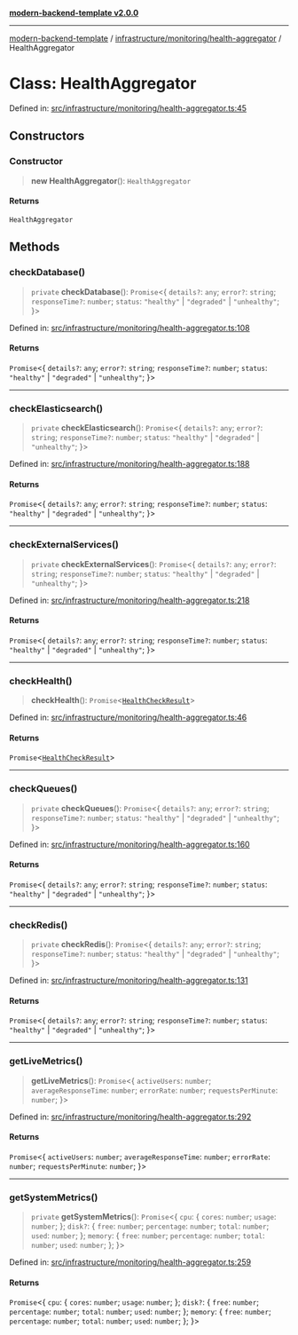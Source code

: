 [**modern-backend-template v2.0.0**](../../../../README.md)

***

[modern-backend-template](../../../../modules.md) / [infrastructure/monitoring/health-aggregator](../README.md) / HealthAggregator

# Class: HealthAggregator

Defined in: [src/infrastructure/monitoring/health-aggregator.ts:45](https://github.com/maemreyo/saas-4cus-nodejs/blob/1a77de11cd6eaefe66c31c7f5de281673fc25ce5/src/infrastructure/monitoring/health-aggregator.ts#L45)

## Constructors

### Constructor

> **new HealthAggregator**(): `HealthAggregator`

#### Returns

`HealthAggregator`

## Methods

### checkDatabase()

> `private` **checkDatabase**(): `Promise`\<\{ `details?`: `any`; `error?`: `string`; `responseTime?`: `number`; `status`: `"healthy"` \| `"degraded"` \| `"unhealthy"`; \}\>

Defined in: [src/infrastructure/monitoring/health-aggregator.ts:108](https://github.com/maemreyo/saas-4cus-nodejs/blob/1a77de11cd6eaefe66c31c7f5de281673fc25ce5/src/infrastructure/monitoring/health-aggregator.ts#L108)

#### Returns

`Promise`\<\{ `details?`: `any`; `error?`: `string`; `responseTime?`: `number`; `status`: `"healthy"` \| `"degraded"` \| `"unhealthy"`; \}\>

***

### checkElasticsearch()

> `private` **checkElasticsearch**(): `Promise`\<\{ `details?`: `any`; `error?`: `string`; `responseTime?`: `number`; `status`: `"healthy"` \| `"degraded"` \| `"unhealthy"`; \}\>

Defined in: [src/infrastructure/monitoring/health-aggregator.ts:188](https://github.com/maemreyo/saas-4cus-nodejs/blob/1a77de11cd6eaefe66c31c7f5de281673fc25ce5/src/infrastructure/monitoring/health-aggregator.ts#L188)

#### Returns

`Promise`\<\{ `details?`: `any`; `error?`: `string`; `responseTime?`: `number`; `status`: `"healthy"` \| `"degraded"` \| `"unhealthy"`; \}\>

***

### checkExternalServices()

> `private` **checkExternalServices**(): `Promise`\<\{ `details?`: `any`; `error?`: `string`; `responseTime?`: `number`; `status`: `"healthy"` \| `"degraded"` \| `"unhealthy"`; \}\>

Defined in: [src/infrastructure/monitoring/health-aggregator.ts:218](https://github.com/maemreyo/saas-4cus-nodejs/blob/1a77de11cd6eaefe66c31c7f5de281673fc25ce5/src/infrastructure/monitoring/health-aggregator.ts#L218)

#### Returns

`Promise`\<\{ `details?`: `any`; `error?`: `string`; `responseTime?`: `number`; `status`: `"healthy"` \| `"degraded"` \| `"unhealthy"`; \}\>

***

### checkHealth()

> **checkHealth**(): `Promise`\<[`HealthCheckResult`](../interfaces/HealthCheckResult.md)\>

Defined in: [src/infrastructure/monitoring/health-aggregator.ts:46](https://github.com/maemreyo/saas-4cus-nodejs/blob/1a77de11cd6eaefe66c31c7f5de281673fc25ce5/src/infrastructure/monitoring/health-aggregator.ts#L46)

#### Returns

`Promise`\<[`HealthCheckResult`](../interfaces/HealthCheckResult.md)\>

***

### checkQueues()

> `private` **checkQueues**(): `Promise`\<\{ `details?`: `any`; `error?`: `string`; `responseTime?`: `number`; `status`: `"healthy"` \| `"degraded"` \| `"unhealthy"`; \}\>

Defined in: [src/infrastructure/monitoring/health-aggregator.ts:160](https://github.com/maemreyo/saas-4cus-nodejs/blob/1a77de11cd6eaefe66c31c7f5de281673fc25ce5/src/infrastructure/monitoring/health-aggregator.ts#L160)

#### Returns

`Promise`\<\{ `details?`: `any`; `error?`: `string`; `responseTime?`: `number`; `status`: `"healthy"` \| `"degraded"` \| `"unhealthy"`; \}\>

***

### checkRedis()

> `private` **checkRedis**(): `Promise`\<\{ `details?`: `any`; `error?`: `string`; `responseTime?`: `number`; `status`: `"healthy"` \| `"degraded"` \| `"unhealthy"`; \}\>

Defined in: [src/infrastructure/monitoring/health-aggregator.ts:131](https://github.com/maemreyo/saas-4cus-nodejs/blob/1a77de11cd6eaefe66c31c7f5de281673fc25ce5/src/infrastructure/monitoring/health-aggregator.ts#L131)

#### Returns

`Promise`\<\{ `details?`: `any`; `error?`: `string`; `responseTime?`: `number`; `status`: `"healthy"` \| `"degraded"` \| `"unhealthy"`; \}\>

***

### getLiveMetrics()

> **getLiveMetrics**(): `Promise`\<\{ `activeUsers`: `number`; `averageResponseTime`: `number`; `errorRate`: `number`; `requestsPerMinute`: `number`; \}\>

Defined in: [src/infrastructure/monitoring/health-aggregator.ts:292](https://github.com/maemreyo/saas-4cus-nodejs/blob/1a77de11cd6eaefe66c31c7f5de281673fc25ce5/src/infrastructure/monitoring/health-aggregator.ts#L292)

#### Returns

`Promise`\<\{ `activeUsers`: `number`; `averageResponseTime`: `number`; `errorRate`: `number`; `requestsPerMinute`: `number`; \}\>

***

### getSystemMetrics()

> `private` **getSystemMetrics**(): `Promise`\<\{ `cpu`: \{ `cores`: `number`; `usage`: `number`; \}; `disk?`: \{ `free`: `number`; `percentage`: `number`; `total`: `number`; `used`: `number`; \}; `memory`: \{ `free`: `number`; `percentage`: `number`; `total`: `number`; `used`: `number`; \}; \}\>

Defined in: [src/infrastructure/monitoring/health-aggregator.ts:259](https://github.com/maemreyo/saas-4cus-nodejs/blob/1a77de11cd6eaefe66c31c7f5de281673fc25ce5/src/infrastructure/monitoring/health-aggregator.ts#L259)

#### Returns

`Promise`\<\{ `cpu`: \{ `cores`: `number`; `usage`: `number`; \}; `disk?`: \{ `free`: `number`; `percentage`: `number`; `total`: `number`; `used`: `number`; \}; `memory`: \{ `free`: `number`; `percentage`: `number`; `total`: `number`; `used`: `number`; \}; \}\>

